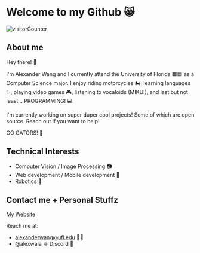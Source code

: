 # Welcome to my Github 😸

![visitorCounter](https://komarev.com/ghpvc/?username=AlexanderWangY&color=ff69b4&base=25&style=for-the-badge)

## About me
Hey there! 👋

I'm Alexander Wang and I currently attend the University of Florida 🟧🟦 as a Computer Science major. I enjoy riding motorcycles 🏍️, learning languages ✨, playing video games 🎮, listening to vocaloids (MIKU!), and last but not least... PROGRAMMING! 💻

I'm currently working on super duper cool projects! Some of which are open source. Reach out if you want to help!

GO GATORS! 🐊

## Technical Interests
- Computer Vision / Image Processing 📷
- Web development / Mobile development 📱
- Robotics 🤖

## Contact me + Personal Stuffz
[My Website](https://alexwala.dev)

Reach me at:
- alexanderwang@ufl.edu 🧡💙
- @alexwala -> Discord 💜



